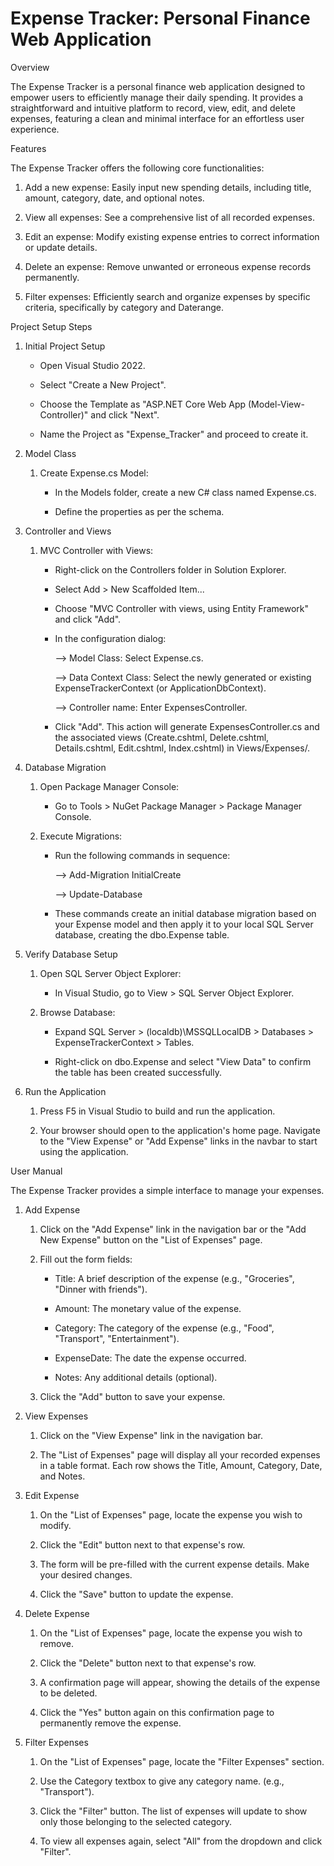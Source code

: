 # Expense Tracker: Personal Finance Web Application

Overview

The Expense Tracker is a personal finance web application designed to empower users to efficiently manage their daily spending. It provides a straightforward and intuitive platform to record, view, edit, and delete expenses, featuring a clean and minimal interface for an effortless user experience.

Features

The Expense Tracker offers the following core functionalities:

1. Add a new expense: Easily input new spending details, including title, amount, category, date, and optional notes.

2. View all expenses: See a comprehensive list of all recorded expenses.

3. Edit an expense: Modify existing expense entries to correct information or update details.

4. Delete an expense: Remove unwanted or erroneous expense records permanently.

5. Filter expenses: Efficiently search and organize expenses by specific criteria, specifically by category and Daterange.

Project Setup Steps

1. Initial Project Setup

   - Open Visual Studio 2022.
   
   - Select "Create a New Project".
   
   - Choose the Template as "ASP.NET Core Web App (Model-View-Controller)" and click "Next".
   
   - Name the Project as "Expense_Tracker" and proceed to create it.
  
2. Model Class

   1. Create Expense.cs Model:
      
      - In the Models folder, create a new C# class named Expense.cs.
        
      - Define the properties as per the schema.

3. Controller and Views

   1. MVC Controller with Views:

      - Right-click on the Controllers folder in Solution Explorer.
        
      - Select Add > New Scaffolded Item...
        
      - Choose "MVC Controller with views, using Entity Framework" and click "Add".
     
      - In the configuration dialog:
        
          --> Model Class: Select Expense.cs.
            
          --> Data Context Class: Select the newly generated or existing ExpenseTrackerContext (or ApplicationDbContext).
            
          --> Controller name: Enter ExpensesController.

      - Click "Add". This action will generate ExpensesController.cs and the associated views (Create.cshtml, Delete.cshtml, Details.cshtml, Edit.cshtml, Index.cshtml) in Views/Expenses/.
        
4. Database Migration

   1. Open Package Manager Console:
      
      - Go to Tools > NuGet Package Manager > Package Manager Console.
     
   2. Execute Migrations:
      
      - Run the following commands in sequence:
     
           --> Add-Migration InitialCreate
        
           --> Update-Database
        
      - These commands create an initial database migration based on your Expense model and then apply it to your local SQL Server database, creating the dbo.Expense table.

5. Verify Database Setup
   1. Open SQL Server Object Explorer:
     
      - In Visual Studio, go to View > SQL Server Object Explorer.
        
   2. Browse Database:
      - Expand SQL Server > (localdb)\MSSQLLocalDB > Databases > ExpenseTrackerContext > Tables.
        
      - Right-click on dbo.Expense and select "View Data" to confirm the table has been created successfully.
     
6. Run the Application
   
   1. Press F5 in Visual Studio to build and run the application.
      
   2. Your browser should open to the application's home page. Navigate to the "View Expense" or "Add Expense" links in the navbar to start using the application.  

User Manual

The Expense Tracker provides a simple interface to manage your expenses.

1. Add Expense
  
   1. Click on the "Add Expense" link in the navigation bar or the "Add New Expense" button on the "List of Expenses" page.
   
   2. Fill out the form fields:
      
      - Title: A brief description of the expense (e.g., "Groceries", "Dinner with friends").
        
      - Amount: The monetary value of the expense.
        
      - Category: The category of the expense (e.g., "Food", "Transport", "Entertainment").
        
      - ExpenseDate: The date the expense occurred.
        
      - Notes: Any additional details (optional).
        
   3. Click the "Add" button to save your expense.
  
2. View Expenses
   
   1. Click on the "View Expense" link in the navigation bar.
      
   2. The "List of Expenses" page will display all your recorded expenses in a table format. Each row shows the Title, Amount, Category, Date, and Notes.
  
3. Edit Expense
   
   1. On the "List of Expenses" page, locate the expense you wish to modify.
      
   2. Click the "Edit" button next to that expense's row.
      
   3. The form will be pre-filled with the current expense details. Make your desired changes.
      
   4. Click the "Save" button to update the expense.
      
4. Delete Expense
   
   1. On the "List of Expenses" page, locate the expense you wish to remove.
      
   2. Click the "Delete" button next to that expense's row.
      
   3. A confirmation page will appear, showing the details of the expense to be deleted.
      
   4. Click the "Yes" button again on this confirmation page to permanently remove the expense.
      
5. Filter Expenses
   
   1. On the "List of Expenses" page, locate the "Filter Expenses" section.
      
   2. Use the Category textbox to give any category name. (e.g., "Transport").
      
   3. Click the "Filter" button. The list of expenses will update to show only those belonging to the selected category.
      
   4. To view all expenses again, select "All" from the dropdown and click "Filter".

